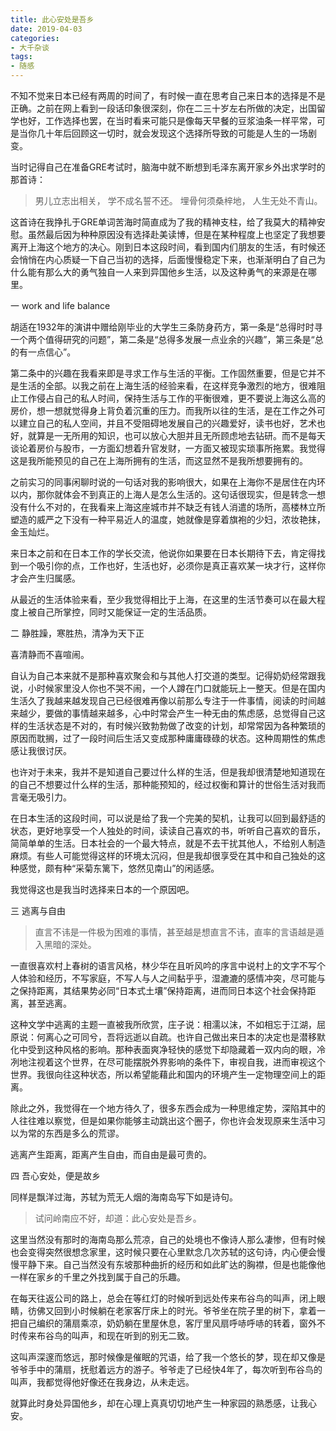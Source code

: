 ```yaml
---
title: 此心安处是吾乡
date: 2019-04-03
categories:  
- 大千杂谈
tags:
- 随感
---
```


不知不觉来日本已经有两周的时间了，有时候一直在思考自己来日本的选择是不是正确。之前在网上看到一段话印象很深刻，你在二三十岁左右所做的决定，出国留学也好，工作选择也罢，在当时看来可能只是像每天早餐的豆浆油条一样平常，可是当你几十年后回顾这一切时，就会发现这个选择所导致的可能是人生的一场剧变。

当时记得自己在准备GRE考试时，脑海中就不断想到毛泽东离开家乡外出求学时的那首诗：

>男儿立志出相关，
>学不成名誓不还。
>埋骨何须桑梓地，
>人生无处不青山。

这首诗在我挣扎于GRE单词苦海时简直成为了我的精神支柱，给了我莫大的精神安慰。虽然最后因为种种原因没有选择赴美读博，但是在某种程度上也坚定了我想要离开上海这个地方的决心。刚到日本这段时间，看到国内们朋友的生活，有时候还会悄悄在内心质疑一下自己当初的选择，后面慢慢稳定下来，也渐渐明白了自己为什么能有那么大的勇气独自一人来到异国他乡生活，以及这种勇气的来源是在哪里。

一 work and life balance

胡适在1932年的演讲中赠给刚毕业的大学生三条防身药方，第一条是“总得时时寻一个两个值得研究的问题”，第二条是“总得多发展一点业余的兴趣”，第三条是“总的有一点信心”。

第二条中的兴趣在我看来即是寻求工作与生活的平衡。工作固然重要，但是它并不是生活的全部。以我之前在上海生活的经验来看，在这样竞争激烈的地方，很难阻止工作侵占自己的私人时间，保持生活与工作的平衡很难，更不要说上海这么高的房价，想一想就觉得身上背负着沉重的压力。而我所以往的生活，是在工作之外可以建立自己的私人空间，并且不受阻碍地发展自己的兴趣爱好，读书也好，艺术也好，就算是一无所用的知识，也可以放心大胆并且无所顾虑地去钻研。而不是每天谈论着房价与股市，一方面幻想着升官发财，一方面又被现实琐事所拖累。我觉得这是我所能预见的自己在上海所拥有的生活，而这显然不是我所想要拥有的。

之前实习的同事闲聊时说的一句话对我的影响很大，如果在上海你不是居住在内环以内，那你就体会不到真正的上海人是怎么生活的。这句话很现实，但是转念一想没有什么不对的，在我看来上海这座城市并不缺乏有钱人消遣的场所，高楼林立所塑造的威严之下没有一种平易近人的温度，她就像是穿着旗袍的少妇，浓妆艳抹，金玉灿烂。

来日本之前和在日本工作的学长交流，他说你如果要在日本长期待下去，肯定得找到一个吸引你的点，工作也好，生活也好，必须你是真正喜欢某一块才行，这样你才会产生归属感。

从最近的生活体验来看，至少我觉得相比于上海，在这里的生活节奏可以在最大程度上被自己所掌控，同时又能保证一定的生活品质。

二 静胜躁，寒胜热，清净为天下正

喜清静而不喜喧闹。

自认为自己本来就不是那种喜欢聚会和与其他人打交道的类型。记得奶奶经常跟我说，小时候家里没人你也不哭不闹，一个人蹲在门口就能玩上一整天。但是在国内生活久了我越来越发现自己已经很难再像以前那么专注于一件事情，阅读的时间越来越少，要做的事情越来越多，心中时常会产生一种无由的焦虑感，总觉得自己这样的生活状态是不对的，有时候兴致勃勃做了改变的计划，却常常因为各种繁琐的原因而耽搁，过了一段时间后生活又变成那种庸庸碌碌的状态。这种周期性的焦虑感让我很讨厌。

也许对于未来，我并不是知道自己要过什么样的生活，但是我却很清楚地知道现在的自己不想要过什么样的生活，那种能预知的，经过权衡和算计的世俗生活对我而言毫无吸引力。

在日本生活的这段时间，可以说是给了我一个完美的契机，让我可以回到最舒适的状态，更好地享受一个人独处的时间，读读自己喜欢的书，听听自己喜欢的音乐，简简单单的生活。日本社会的一个最大特点，就是不去干扰其他人，不给别人制造麻烦。有些人可能觉得这样的环境太沉闷，但是我却很享受在其中和自己独处的这种感觉，颇有种“采菊东篱下，悠然见南山”的闲适感。

我觉得这也是我当时选择来日本的一个原因吧。

三 逃离与自由

>直言不讳是一件极为困难的事情，甚至越是想直言不讳，直率的言语越是遁入黑暗的深处。

一直很喜欢村上春树的语言风格，林少华在且听风吟的序言中说村上的文字不写个人体验和经历，不写家庭，不写人与人之间黏乎乎，湿漉漉的感情冲突，尽可能与之保持距离，其结果势必同“日本式土壤”保持距离，进而同日本这个社会保持距离，甚至逃离。

这种文学中逃离的主题一直被我所欣赏，庄子说：相濡以沫，不如相忘于江湖，屈原说：何离心之可同兮，吾将远逝以自疏。也许自己做出来日本的决定也是潜移默化中受到这种风格的影响。那种表面爽净轻快的感觉下却隐藏着一双内向的眼，冷冽地注视着这个世界，在尽可能摆脱外界影响的条件下，审视自我，进而审视这个世界。我很向往这种状态，所以希望能藉此和国内的环境产生一定物理空间上的距离。

除此之外，我觉得在一个地方待久了，很多东西会成为一种思维定势，深陷其中的人往往难以察觉，但是如果你能够主动跳出这个圈子，你也许会发现原来生活中习以为常的东西是多么的荒谬。

逃离产生距离，距离产生自由，而自由是最可贵的。

四 吾心安处，便是故乡

同样是飘洋过海，苏轼为荒无人烟的海南岛写下如是诗句。

> 试问岭南应不好，却道：此心安处是吾乡。

这里当然没有那时的海南岛那么荒凉，自己的处境也不像诗人那么凄惨，但有时候也会变得突然很想念家里，这时候只要在心里默念几次苏轼的这句诗，内心便会慢慢平静下来。自己当然没有东坡那种曲折的经历和如此旷达的胸襟，但是也能像他一样在家乡的千里之外找到属于自己的乐趣。

在每天往返公司的路上，总会在等红灯的时候听到远处传来布谷鸟的叫声，闭上眼睛，彷佛又回到小时候躺在老家客厅床上的时光。爷爷坐在院子里的树下，拿着一把自己编织的蒲扇乘凉，奶奶躺在里屋休息，客厅里风扇呼哧呼哧的转着，窗外不时传来布谷鸟的叫声，和现在听到的别无二致。

这叫声深邃而悠远，那时候像是催眠的咒语，给了我一个悠长的梦，现在却又像是爷爷手中的蒲扇，抚慰着远方的游子。爷爷走了已经快4年了，每次听到布谷鸟的叫声，我都觉得他好像还在我身边，从未走远。

就算此时身处异国他乡，却在心理上真真切切地产生一种家园的熟悉感，让我心安。